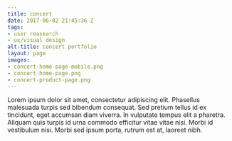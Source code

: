 ```yaml
---
title: concert
date: 2017-06-02 21:45:36 Z
tags:
- user reasearch
- ux/visual design
alt-title: concert portfolio
layout: page
images:
- concert-home-page-mobile.png
- concert-home-page.png
- concert-product-page.png
---
```


Lorem ipsum dolor sit amet, consectetur adipiscing elit. Phasellus malesuada turpis sed bibendum consequat. Sed pretium tellus id ex tincidunt, eget accumsan diam viverra. In vulputate tempus elit a pharetra. Aliquam quis turpis id urna commodo efficitur vitae vitae nisi. Morbi id vestibulum nisi. Morbi sed ipsum porta, rutrum est at, laoreet nibh.

<!--more-->

<div class="c-mosaic">

</div>